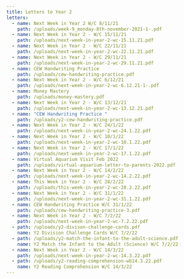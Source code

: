 ```yaml
---
title: Letters to Year 2
letters:
  - name: Next Week in Year 2 W/C 8/11/21
    path: /uploads/week-9_monday-8th-november-2021-1-.pdf
  - name: Next Week in Year 2 - W/C 15/11/21
    path: /uploads/next-week-in-year-2-wc-15.11.21.pdf
  - name: Next Week in Year 2 - W/C 22/11/21
    path: /uploads/next-week-in-year-2-wc-22.11.21.pdf
  - name: Next Week in Year 2 - W/C 29/11/21
    path: /uploads/next-week-in-year-2-wc-29.11.21.pdf
  - name: CEW Handwriting Practice
    path: /uploads/cew-handwriting-practice.pdf
  - name: Next Week in Year 2 - W/C 6/12/21
    path: /uploads/next-week-in-year-2-wc-6.12.21-1-.pdf
  - name: Money Mastery
    path: /uploads/money-mastery.pdf
  - name: Next Week in Year 2 - W/C 13/12/21
    path: /uploads/next-week-in-year-2-wc-13.12.21.pdf
  - name: "CEW Handwriting Practice "
    path: /uploads/y2-cew-handwriting-practice.pdf
  - name: Next Week in Year 2 - W/C 24/1/22
    path: /uploads/next-week-in-year-2-wc-24.1.22.pdf
  - name: Next Week in Year 2 - W/C 10/1/22
    path: /uploads/next-week-in-year-2-wc-10.1.22.pdf
  - name: Next Week in Year 2 - W/C 17/1/22
    path: /uploads/next-week-in-year-2-wc-17.1.22.pdf
  - name: Virtual Aquarium Visit Feb 2022
    path: /uploads/virtual-aquarium-letter-to-parents-2022.pdf
  - name: Next Week in Year 2 - W/C 14/2/22
    path: /uploads/next-week-in-year-2-wc-14.2.22.pdf
  - name: This Week in Year 2 - W/C 28/2/22
    path: /uploads/this-week-in-year-2-wc-28.2.22.pdf
  - name: Next Week in Year 2 - W/C 31/1/22
    path: /uploads/next-week-in-year-2-wc-31.1.22.pdf
  - name: CEW Handwriting Practice W/C 31/1/22
    path: /uploads/cew-handwriting-practice-3.pdf
  - name: Next Week in Year 2 - W/C 7/2/22
    path: /uploads/next-week-in-year-2-wc-7.2.22.pdf
  - path: /uploads/y2-divison-challenge-cards.pdf
    name: Y2 Division Challenge Cards W/C 7/2/22
  - path: /uploads/y2-match-the-infant-to-the-adult-science.pdf
    name: Y2 Match the Infant to the Adult (Science) W/C 7/2/22
  - name: Next Week in Year 2 - W/C 14/3/22
    path: /uploads/next-week-in-year-2-wc-14.3.22.pdf
  - path: /uploads/y2-reading-comprehension-wb14.3.22.pdf
    name: Y2 Reading Comprehension W/C 14/3/22
---
```


